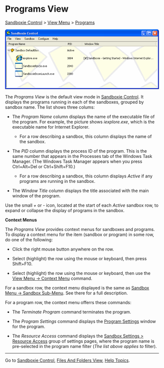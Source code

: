 # Programs View

[Sandboxie Control](SandboxieControl.md) > [View Menu](ViewMenu.md) > [Programs](ViewMenu#pgmview)

![](Media/MainWindow.png)

The _Programs View_ is the default view mode in [Sandboxie Control](SandboxieControl.md). It displays the programs running in each of the sandboxes, grouped by sandbox name. The list shows three colums:

*   The _Program Name_ column displays the name of the executable file of the program. For example, the picture shows _iexplore.exe_, which is the executable name for Internet Explorer.
    *   For a row describing a sandbox, this column displays the name of the sandbox.

*   The _PID_ column displays the process ID of the program. This is the same number that appears in the Processes tab of the Windows Task Manager. (The Windows Task Manager appears when you press Ctrl+Alt+Del or Ctrl+Shift+F10.)
    *   For a row describing a sandbox, this column displays _Active_ if any programs are running in the sandbox.

*   The _Window Title_ column displays the title associated with the main window of the program.

Use the small _+_ or _-_ icon, located at the start of each _Active_ sandbox row, to expand or collapse the display of programs in the sandbox.

**Context Menus**

The _Programs View_ provides context menus for sandboxes and programs. To display a context menu for the item (sandbox or program) in some row, do one of the following:

*   Click the right mouse button anywhere on the row.

*   Select (highlight) the row using the mouse or keyboard, then press Shift+F10\.

*   Select (highlight) the row using the mouse or keyboard, then use the [View Menu -> Context Menu](ViewMenu#context) command.

For a sandbox row, the context menu displayed is the same as [Sandbox Menu -> Sandbox Sub-Menu](SandboxMenu#sandbox). See there for a full description.

For a program row, the context menu offerrs these commands:

*   The _Terminate Program_ command terminates the program.

*   The _Program Settings_ command displays the [Program Settings](ProgramSettings.md) window for the program.

*   The _Resource Access_ command displays the [Sandbox Settings > Resource Access](ResourceAccessSettings.md) group of settings pages, where the program name is pre-selected in the program name filter (_The list above applies to_ filter).

* * *

Go to [Sandboxie Control](SandboxieControl.md), [Files And Folders View](FilesAndFoldersView.md), [Help Topics](HelpTopics.md).
